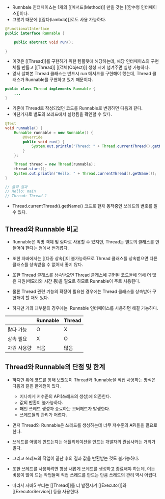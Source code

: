 - Runnbale 인터페이스는 1개의 [[메서드(Method)]] 만을 갖는 [[함수형 인터페이스]]이다. 
- 그렇기 때문에 [[람다(lambda)]]로도 사용 가능하다.

```java
@FunctionalInterface
public interface Runnable {

    public abstract void run();
    
}
```

- 이것은 [[Thread]]를 구현하기 위한 템플릿에 해당하는데, 해당 인터페이스의 구현체를 만들고 [[Thread]] [[객체(Object)]] 생성 시에 넘겨주면 실행 가능하다. 
- 앞서 살펴본 Thread 클래스는 반드시 run 메서드를 구현해야 했는데, Thread 클래스가 Runnable를 구현하고 있기 때문이다.

```java
public class Thread implements Runnable {
    ...
}
```

- 기존에 Thread로 작성되었던 코드를 Runnable로 변경하면 다음과 같다.
- 마찬가지로 별도의 쓰레드에서 실행됨을 확인할 수 있다.

```java
@Test
void runnable() {
    Runnable runnable = new Runnable() {
        @Override
        public void run() {
            System.out.println("Thread: " + Thread.currentThread().getName());
        }
    };

    Thread thread = new Thread(runnable);
    thread.start();
    System.out.println("Hello: " + Thread.currentThread().getName());
}

// 출력 결과
// Hello: main
// Thread: Thread-1
```

- Thread.currentThread().getName() 코드로 현재 동작중인 쓰레드의 번호를 알 수 있다.
## Thread와 Runnable 비교

- Runnable은 익명 객체 및 람다로 사용할 수 있지만, Thread는 별도의 클래스를 만들어야 한다는 점에서 번거롭다. 

- 또한 자바에서는 [[다중 상속]]이 불가능하므로 Thread 클래스를 상속받으면 다른 클래스를 상속받을 수 없어서 좋지 않다.

- 또한 Thread 클래스를 상속받으면 Thread 클래스에 구현된 코드들에 의해 더 많은 자원(메모리와 시간 등)을 필요로 하므로 Runnable이 주로 사용된다. 

- 물론 Thread 관련 기능의 확장이 필요한 경우에는 Thread 클래스를 상속받아 구현해야 할 때도 있다.
- 하지만 거의 대부분의 경우에는  Runnable 인터페이스를 사용하면 해결 가능하다.

|  | Runnable | Thread |
| ---- | ---- | ---- |
| 람다 가능 | O | X |
| 상속 필요 | X | O |
| 자원 사용량 | 적음 | 많음 |
## Thread와 Runnable의 단점 및 한계

- 하지만 위에 코드를 통해 보았듯이 Thread와 Runnable을 직접 사용하는 방식은 다음과 같은 한계점이 있다. 

	- 지나치게 저수준의 API(쓰레드의 생성)에 의존한다.
	- 값의 반환이 불가능하다.
	- 매번 쓰레드 생성과 종료하는 오버헤드가 발생한다.
	- 쓰레드들의 관리가 어렵다.

- 먼저 Thread와 Runnable은 쓰레드를 생성하는데 너무 저수준의 API들을 필요로 한다. 
- 쓰레드를 어떻게 만드는지는 애플리케이션을 만드는 개발자의 관심사와는 거리가 멀다. 
- 그리고 쓰레드의 작업이 끝난 후의 결과 값을 반환받는 것도 불가능하다.
- 또한 쓰레드를 사용하려면 항상 새롭게 쓰레드를 생성하고 종료해야 하는데, 이는 비용이 많이 드는 작업들며 직접 쓰레드를 만드는 만큼 쓰레드의 관리 역시 어렵다.

- 따라서 자바5 부터는 [[Thread]]를 더 발전시켜 [[Executor]]와 [[ExecutorService]] 등을 사용한다.